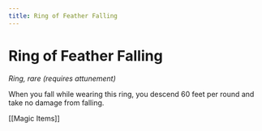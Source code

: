 ---title: Ring of Feather Falling---
# Ring of Feather Falling

*Ring, rare (requires attunement)*

When you fall while wearing this ring, you descend 60 feet per round and take no damage from falling.


[[Magic Items]]
